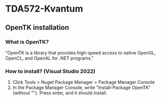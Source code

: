 # TDA572-Kvantum

## OpenTK installation
### What is OpenTK? 
"OpenTK is a library that provides high-speed access to native OpenGL, OpenCL, and OpenAL for .NET programs."

### How to install? (Visual Studio 2022)
1. Click Tools > Nuget Package Manager > Package Manager Console
2. In the Package Manager Console, write "Install-Package OpenTK" (without ""). Press enter, and it should install. 
